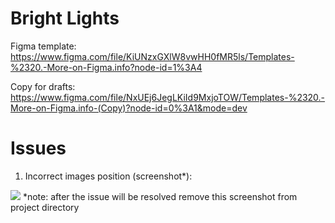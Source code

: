 # Bright Lights

Figma template: https://www.figma.com/file/KiUNzxGXlW8vwHH0fMR5ls/Templates-%2320.-More-on-Figma.info?node-id=1%3A4

Copy for drafts: https://www.figma.com/file/NxUEj6JegLKiId9MxjoTOW/Templates-%2320.-More-on-Figma.info-(Copy)?node-id=0%3A1&mode=dev

# Issues
1. Incorrect images position (screenshot*):

<img src="C:\Users\azato\WebstormProjects\new_project\img.png"/>
*note: after the issue will be resolved remove this screenshot from project directory